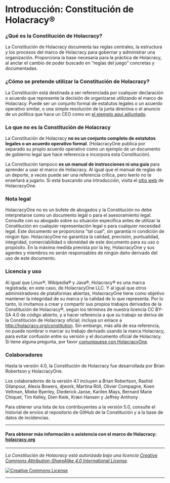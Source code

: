 # Introducción: Constitución de Holacracy®

### ¿Qué es la Constitución de Holacracy?

La Constitución de Holacracy documenta las reglas centrales, la estructura y los procesos del marco de Holacracy para gobernar y administrar una organización. Proporciona la base necesaria para la práctica de Holacracy, al anclar el cambio de poder buscado en “reglas del juego” concretas y documentadas.

### ¿Cómo se pretende utilizar la Constitución de Holacracy?
La Constitución está destinada a ser referenciada por cualquier declaración o acuerdo que represente la decisión de organizarse utilizando el marco de Holacracy. Puede ser un conjunto formal de estatutos legales o un acuerdo operativo similar, o una simple resolución de la junta directiva o el anuncio de un política que hace un CEO como en <a href="https://github.com/holacracyone/Holacracy-Constitution/blob/master/Adoption%20Declaration.md" target="_blank">el ejemplo aquí adjuntado</a>.

### Lo que no es la Constitución de Holacracy
La Constitución de Holacracy **no es un conjunto completo de estatutos legales o un acuerdo operativo formal**. (HolacracyOne publica por separado su propio acuerdo operativo como un ejemplo de un documento de gobierno legal que hace referencia e incorpora esta Constitución).

La Constitución tampoco **es un manual de instrucciones ni una guía** para aprender a usar el marco de Holacracy. Al igual que el manual de reglas de un deporte, a veces puede ser una referencia crítica, pero leerlo no te enseñará a jugarlo. Si está buscando una introducción, visita el <a href="http://holacracy.org" target="_blank">sitio web</a> de HolacracyOne.

### Nota legal
HolacracyOne no es un bufete de abogados y la Constitución no debe interpretarse como un documento legal o para el asesoramiento legal. Consulte con su abogado sobre su situación específica antes de utilizar la Constitución en cualquier representación legal o para cualquier necesidad legal. Este documento se proporciona "tal cual", sin garantía ni condición de ningún tipo. HolacracyOne no garantiza la calidad, precisión, puntualidad, integridad, comerciabilidad o idoneidad de este documento para su uso o propósito. En la máxima medida prevista por la ley, HolacracyOne y sus agentes y miembros no serán responsables de ningún daño derivado del uso de este documento.

### Licencia y uso
Al igual que Linux®, Wikipedia® y Java®, Holacracy® es una marca registrada; en este caso, de HolacracyOne LLC. Y al igual que otros administradores de plataformas abiertas, HolacracyOne tiene como objetivo mantener la integridad de su marca y la calidad de lo que representa. Por lo tanto, lo invitamos a crear y compartir sus propios trabajos derivados de la Constitución de Holacracy®, según los términos de nuestra licencia CC BY-SA 4.0 de código abierto, y a hacer referencia a que su trabajo se deriva de la Constitución de Holacracy oficial; incluya un enlace a http://holacracy.org/constitution. Sin embargo, más allá de esa referencia, no puede nombrar o marcar su trabajo derivado usando la marca Holacracy, para evitar confusión entre su versión y el documento oficial de Holacracy. Si tiene alguna pregunta, por favor <a href="http://www.holacracy.org/contact/" target="_blank">comuníquese con HolacracyOne</a>. 

### Colaboradores
Hasta la versión 4.0, la Constitución de Holacracy fue desarrollada por Brian Robertson y HolacracyOne.

Los colaboradores de la versión 4.1 incluyen a Brian Robertson, Rashid Gilanpour, Alexia Bowers, djwork, Martina Röll, Olivier Compagne, Koen Veltman, Mieke Byerley, Diederick Janse, Karilen Mays, Bernard Marie Chiquet, Tim Kelley, Dien Kwik, Kræn Hansen y Jeffrey Anthony .

Para obtener una lista de los contribuyentes a la versión 5.0, consulte el historial de envíos al repositorio de GitHub de la Constitución y a la base de datos de incidencias.

---

#### Para obtener más información o asistencia con el marco de Holacracy: <a href="http://holacracy.org" target="_blank">holacracy.org</a>

---

*_La Constitución de Holacracy está autorizada bajo una licencia <a rel="license" href="http://creativecommons.org/licenses/by-sa/4.0/">Creative Commons Attribution-ShareAlike 4.0 International License</a>._*

<a rel="license" href="http://creativecommons.org/licenses/by-sa/4.0/" target="_blank"><img alt="Creative Commons License" style="border-width:0" src="https://i.creativecommons.org/l/by-sa/4.0/88x31.png" /></a> 

---
